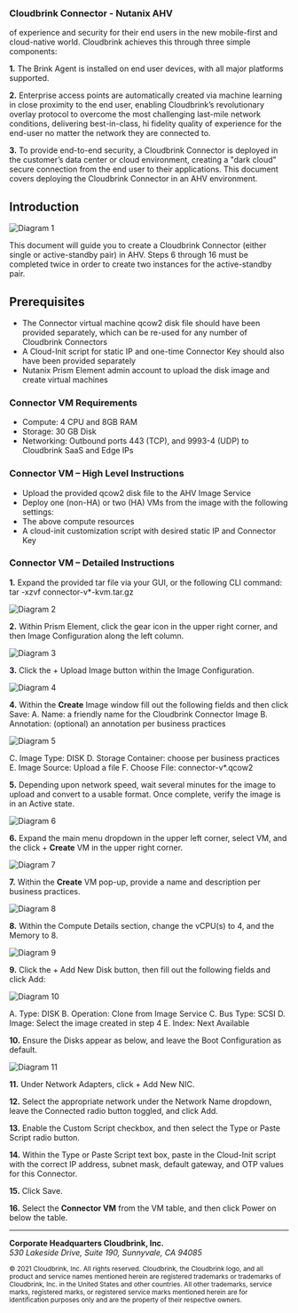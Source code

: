 ### Cloudbrink Connector - Nutanix AHV

of experience and security for their end users in the new mobile-first and cloud-native world. Cloudbrink achieves this through three simple components:

**1.** The Brink Agent is installed on end user devices, with all major platforms supported.

**2.** Enterprise access points are automatically created via machine learning in close proximity to the end user, enabling Cloudbrink’s revolutionary overlay protocol to overcome the most challenging last-mile network conditions, delivering best-in-class, hi fidelity quality of experience for the end-user no matter the network they are connected to.

**3.** To provide end-to-end security, a Cloudbrink Connector is deployed in the customer’s data center or cloud environment, creating a "dark cloud" secure connection from the end user to their applications. This document covers deploying the Cloudbrink Connector in an AHV environment.

## Introduction

![Diagram 1](/api/images/Cloudbrink_Connector_Installation_AHV/img-003.jpg)

This document will guide you to create a Cloudbrink Connector (either single or active-standby pair) in AHV. Steps 6 through 16 must be completed twice in order to create two instances for the active-standby pair.

## Prerequisites

- The Connector virtual machine qcow2 disk file should have been provided separately, which
can be re-used for any number of Cloudbrink Connectors
- A Cloud-Init script for static IP and one-time Connector Key should also have been provided
separately
- Nutanix Prism Element admin account to upload the disk image and create virtual
machines

### **Connector VM** Requirements

- Compute: 4 CPU and 8GB RAM
- Storage: 30 GB Disk
- Networking: Outbound ports 443 (TCP), and 9993-4 (UDP) to Cloudbrink SaaS and Edge IPs

### **Connector VM** – High Level Instructions

- Upload the provided qcow2 disk file to the AHV Image Service
- Deploy one (non-HA) or two (HA) VMs from the image with the following settings:
- The above compute resources
- A cloud-init customization script with desired static IP and Connector Key

### **Connector VM** – Detailed Instructions

**1.** Expand the provided tar file via your GUI, or the following CLI command: tar -xzvf connector-v*-kvm.tar.gz

![Diagram 2](/api/images/Cloudbrink_Connector_Installation_AHV/img-005.jpg)

**2.** Within Prism Element, click the gear icon in the upper right corner, and then Image Configuration along the left column.

![Diagram 3](/api/images/Cloudbrink_Connector_Installation_AHV/img-008.jpg)

**3.** Click the + Upload Image button within the Image Configuration.

![Diagram 4](/api/images/Cloudbrink_Connector_Installation_AHV/img-010.jpg)

**4.** Within the **Create** Image window fill out the following fields and then click Save: A. Name: a friendly name for the Cloudbrink Connector Image B. Annotation: (optional) an annotation per business practices

![Diagram 5](/api/images/Cloudbrink_Connector_Installation_AHV/img-013.jpg)

C. Image Type: DISK D. Storage Container: choose per business practices E. Image Source: Upload a file F. Choose File: connector-v*.qcow2

**5.** Depending upon network speed, wait several minutes for the image to upload and convert to a usable format. Once complete, verify the image is in an Active state.

![Diagram 6](/api/images/Cloudbrink_Connector_Installation_AHV/img-015.jpg)

**6.** Expand the main menu dropdown in the upper left corner, select VM, and the click + **Create** VM in the upper right corner.

![Diagram 7](/api/images/Cloudbrink_Connector_Installation_AHV/img-018.jpg)

**7.** Within the **Create** VM pop-up, provide a name and description per business practices.

![Diagram 8](/api/images/Cloudbrink_Connector_Installation_AHV/img-020.jpg)

**8.** Within the Compute Details section, change the vCPU(s) to 4, and the Memory to 8.

![Diagram 9](/api/images/Cloudbrink_Connector_Installation_AHV/img-023.jpg)

**9.** Click the + Add New Disk button, then fill out the following fields and click Add:

![Diagram 10](/api/images/Cloudbrink_Connector_Installation_AHV/img-025.jpg)

A. Type: DISK B. Operation: Clone from Image Service C. Bus Type: SCSI D. Image: Select the image created in step 4 E. Index: Next Available

**10.** Ensure the Disks appear as below, and leave the Boot Configuration as default.

![Diagram 11](/api/images/Cloudbrink_Connector_Installation_AHV/img-028.jpg)

**11.** Under Network Adapters, click + Add New NIC.

**12.** Select the appropriate network under the Network Name dropdown, leave the Connected radio button toggled, and click Add.

**13.** Enable the Custom Script checkbox, and then select the Type or Paste Script radio button.

**14.** Within the Type or Paste Script text box, paste in the Cloud-Init script with the correct IP address, subnet mask, default gateway, and OTP values for this Connector.

**15.** Click Save.

**16.** Select the **Connector VM** from the VM table, and then click Power on below the table.

---
  
  **Corporate Headquarters Cloudbrink, Inc.**  
  *530 Lakeside Drive, Suite 190, Sunnyvale, CA 94085*

  <sub>© 2021 Cloudbrink, Inc. All rights reserved. Cloudbrink, the Cloudbrink logo, and all product and service names mentioned herein are registered trademarks or trademarks of Cloudbrink, Inc. in the United States and other countries. All other trademarks, service marks, registered marks, or registered service marks mentioned herein are for identification purposes only and are the property of their respective owners.</sub>